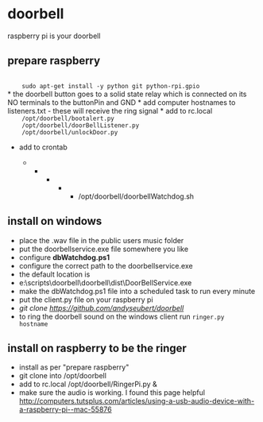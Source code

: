 doorbell
========

raspberry pi is your doorbell

prepare raspberry
----
<code>
    sudo apt-get install -y python git python-rpi.gpio
</code>    
* the doorbell button goes to a solid state relay which is connected on its NO terminals to the buttonPin and GND
* add computer hostnames to listeners.txt - these will receive the ring signal
* add to rc.local 

<code>
    /opt/doorbell/bootalert.py
    /opt/doorbell/doorBellListener.py
    /opt/doorbell/unlockDoor.py
</code>

* add to crontab

     * * * * * /opt/doorbell/doorbellWatchdog.sh

install on windows
----
* place the .wav file in the public users music folder
* put the doorbellservice.exe file somewhere you like
* configure **dbWatchdog.ps1**
 * configure the correct path to the doorbellservice.exe
 * the default location is
  * e:\scripts\doorbell\doorbell\dist\DoorBellService.exe
* make the dbWatchdog.ps1 file into a scheduled task to run every minute 
* put the client.py file on your raspberry pi
 * _git clone https://github.com/andyseubert/doorbell_
* to ring the doorbell sound on the windows client run
<code>ringer.py hostname</code>


install on raspberry to be the ringer
----
 * install as per "prepare raspberry" 
 * git clone into /opt/doorbell
 * add to rc.local /opt/doorbell/RingerPi.py &
 * make sure the audio is working. I found this page helpful http://computers.tutsplus.com/articles/using-a-usb-audio-device-with-a-raspberry-pi--mac-55876
